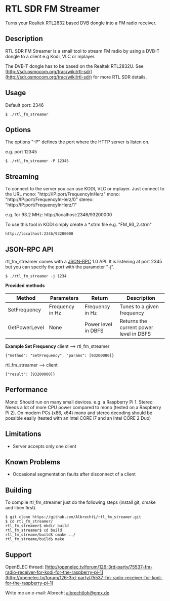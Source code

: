RTL SDR FM Streamer
===================
Turns your Realtek RTL2832 based DVB dongle into a FM radio receiver.

Description
-----------
RTL SDR FM Streamer is a small tool to stream FM radio by using a DVB-T dongle to a client e.g Kodi, VLC or mplayer.

The DVB-T dongle has to be based on the Realtek RTL2832U.
See [http://sdr.osmocom.org/trac/wiki/rtl-sdr](http://sdr.osmocom.org/trac/wiki/rtl-sdr) for more RTL SDR details.

Usage
-----
Default port: 2346

    $ ./rtl_fm_streamer

Options
-------
The options "-P" defines the port where the HTTP server is listen on.

e.g. port 12345

    $ ./rtl_fm_streamer -P 12345

Streaming
---------
To connect to the server you can use KODI, VLC or mplayer. Just connect to the URL
mono: "http://IP:port/FrequencyInHerz"
mono: "http://IP:port/FrequencyInHerz/0"
stereo: "http://IP:port/FrequencyInHerz/1"

e.g. for 93.2 MHz: http://localhost:2346/93200000

To use this tool in KODI simply create a *.strm file e.g. "FM\_93_2.strm"
 
    http://localhost:2346/93200000

JSON-RPC API
--------------
rtl_fm_streamer comes with a [JSON-RPC](https://en.wikipedia.org/wiki/JSON-RPC) 1.0 API. It is listening at port 2345 but you can specify the port with the parameter "-j".

    $ ./rtl_fm_streamer -j 1234
    
**Provided methods**

Method | Parameters | Return | Description
------ | ---------- | ------ | -----------
SetFrequency | Frequency in Hz | Frequency in Hz | Tunes to a given frequency
GetPowerLevel | None  |  Power level in DBFS | Returns the current power level in DBFS

**Example Set Frequency**
client  --> rtl_fm_streamer

    {"method": "SetFrequency", "params": [93200000]}
    
rtl_fm_streamer  --> client
     
    {"result": [93200000]}

Performance
--------------
Mono: Should run on many small devices. e.g. a Raspberry Pi 1.
Stereo: Needs a lot of more CPU power compared to mono (tested on a Raspberry Pi 2).
On modern PCs (x86, x64) mono and stereo decoding should be possible easily (tested with an Intel CORE i7 and an Intel CORE 2 Duo)

Limitations
--------------
- Server accepts only one client

Known Problems
--------------
- Occasional segmentation faults after disconnect of a client

Building
-------
To compile rtl_fm_streamer just do the following steps (install git, cmake and libev first).

    $ git clone https://github.com/AlbrechtL/rtl_fm_streamer.git
    $ cd rtl_fm_streamer/
    rtl_fm_streamer$ mkdir build
    rtl_fm_streamer$ cd build
    rtl_fm_streame/build$ cmake ../
    rtl_fm_streame/build$ make


Support
-------
OpenELEC thread: [http://openelec.tv/forum/126-3rd-party/75537-fm-radio-receiver-for-kodi-for-the-raspberry-pi-1](http://openelec.tv/forum/126-3rd-party/75537-fm-radio-receiver-for-kodi-for-the-raspberry-pi-1)

Write me an e-mail: Albrecht <albrechtloh@gmx.de>

